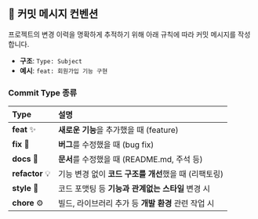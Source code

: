 ## 📝 커밋 메시지 컨벤션

프로젝트의 변경 이력을 명확하게 추적하기 위해 아래 규칙에 따라 커밋 메시지를 작성합니다.

- **구조**: `Type: Subject`
- **예시**: `feat: 회원가입 기능 구현`

### Commit Type 종류

| Type       | 설명                                                 |
| :--------- | :--------------------------------------------------- |
| **feat** ✨ | **새로운 기능**을 추가했을 때 (feature)            |
| **fix** 🐛  | **버그**를 수정했을 때 (bug fix)                   |
| **docs** 📄 | **문서**를 수정했을 때 (README.md, 주석 등)        |
| **refactor** 💡 | 기능 변경 없이 **코드 구조를 개선**했을 때 (리팩토링) |
| **style** 🎨  | 코드 포맷팅 등 **기능과 관계없는 스타일** 변경 시  |
| **chore** ⚙️  | 빌드, 라이브러리 추가 등 **개발 환경** 관련 작업 시 |
